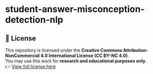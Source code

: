 # student-answer-misconception-detection-nlp



## 📜 License
This repository is licensed under the **Creative Commons Attribution-NonCommercial 4.0 International License (CC BY-NC 4.0)**.  
You may use this work for **research and educational purposes only**.  
👉 [View full license here](https://creativecommons.org/licenses/by-nc/4.0/)
